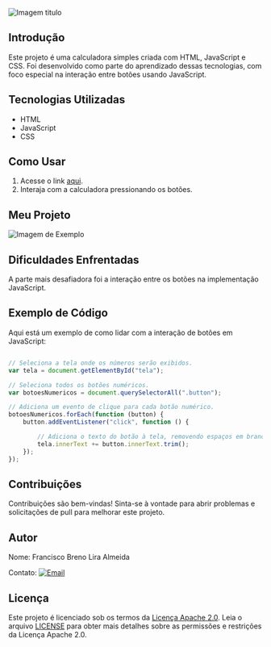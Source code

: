 ![Imagem titulo](https://raw.githubusercontent.com/BrenoLira01/Calculadora-Simples-Javascript/master/imagens/Calculadora-JavaScript.png)

## Introdução
Este projeto é uma calculadora simples criada com HTML, JavaScript e CSS. Foi desenvolvido como parte do aprendizado dessas tecnologias, com foco especial na interação entre botões usando JavaScript.

## Tecnologias Utilizadas
- HTML
- JavaScript
- CSS

## Como Usar

1. Acesse o link [aqui](https://brenolira01.github.io/Calculadora-Javascript/).
2. Interaja com a calculadora pressionando os botões.

## Meu Projeto

![Imagem de Exemplo](https://raw.githubusercontent.com/BrenoLira01/Calculadora-Simples-Javascript/master/imagens/Calculadora-imagem.png)

## Dificuldades Enfrentadas
A parte mais desafiadora foi a interação entre os botões na implementação JavaScript.

## Exemplo de Código
Aqui está um exemplo de como lidar com a interação de botões em JavaScript:

```javascript

// Seleciona a tela onde os números serão exibidos.
var tela = document.getElementById("tela");

// Seleciona todos os botões numéricos.
var botoesNumericos = document.querySelectorAll(".button");

// Adiciona um evento de clique para cada botão numérico.
botoesNumericos.forEach(function (button) {
    button.addEventListener("click", function () {

        // Adiciona o texto do botão à tela, removendo espaços em branco extras.
        tela.innerText += button.innerText.trim();
    });
});
```

## Contribuições
Contribuições são bem-vindas! Sinta-se à vontade para abrir problemas e solicitações de pull para melhorar este projeto.

## Autor
Nome: Francisco Breno Lira Almeida

Contato: [![Email](https://camo.githubusercontent.com/b91298c2ca9ef429dc20a8887eca7996dfd6e630c648a62805a17a4743ab9c16/68747470733a2f2f696d672e736869656c64732e696f2f62616467652f2d736575656d61696c40656d61696c2e636f6d2d3030366265643f7374796c653d666c61742d737175617265266c6f676f3d476d61696c266c6f676f436f6c6f723d7768697465266c696e6b3d6d61696c746f3a64616e696c6f2e73696c76612e73616e746f732e31333132406f75746c6f6f6b2e636f6d)](mailto:franciscobrenolira@gmail.com)

## Licença
Este projeto é licenciado sob os termos da [Licença Apache 2.0](/LICENSE.txt).
Leia o arquivo [LICENSE](/LICENSE.txt) para obter mais detalhes sobre as permissões e restrições da Licença Apache 2.0.

